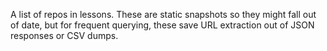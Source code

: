A list of repos in lessons. These are static snapshots so they might fall out of
date, but for frequent querying, these save URL extraction out of JSON
responses or CSV dumps.
